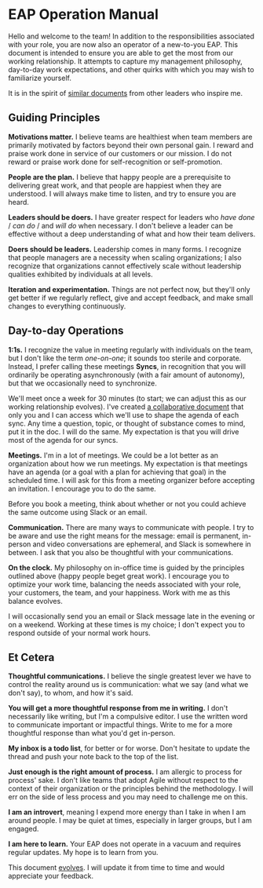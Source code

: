 # EAP Operation Manual

Hello and welcome to the team! In addition to the responsibilities associated
with your role, you are now also an operator of a new-to-you EAP. This document
is intended to ensure you are able to get the most from our working relationship.
It attempts to capture my management philosophy, day-to-day work expectations,
and other quirks with which you may wish to familiarize yourself.

It is in the spirit of [similar documents](http://randsinrepose.com/archives/how-to-rands/)
from other leaders who inspire me.

## Guiding Principles
__Motivations matter.__ I believe teams are healthiest when team members are
primarily motivated by factors beyond their own personal gain. I reward and
praise work done in service of our customers or our mission. I do not reward or
praise work done for self-recognition or self-promotion.

__People are the plan.__ I believe that happy people are a prerequisite to
delivering great work, and that people are happiest when they are understood. I
will always make time to listen, and try to ensure you are heard.

__Leaders should be doers.__ I have greater respect for leaders who _have done_
/ _can do_ / and _will do_ when necessary. I don't believe a leader can be
effective without a deep understanding of what and how their team delivers.

__Doers should be leaders.__ Leadership comes in many forms. I recognize that
people managers are a necessity when scaling organizations; I also recognize
that organizations cannot effectively scale without leadership qualities
exhibited by individuals at all levels.

__Iteration and experimentation.__ Things are not perfect now, but they'll only
get better if we regularly reflect, give and accept feedback, and make small
changes to everything continuously.


## Day-to-day Operations
__1:1s.__ I recognize the value in meeting regularly with individuals on the
team, but I don't like the term _one-on-one_; it sounds too sterile and
corporate. Instead, I prefer calling these meetings __Syncs__, in recognition
that you will ordinarily be operating asynchronously (with a fair amount of
autonomy), but that we occasionally need to synchronize.

We'll meet once a week for 30 minutes (to start; we can adjust this as our
working relationship evolves). I've created [a collaborative document](#) that
only you and I can access which we'll use to shape the agenda of each sync. Any
time a question, topic, or thought of substance comes to mind, put it in the doc.
I will do the same. My expectation is that you will drive most of the agenda for
our syncs.

__Meetings.__ I'm in a lot of meetings. We could be a lot better as an
organization about how we run meetings. My expectation is that meetings have an
agenda (or a goal with a plan for achieving that goal) in the scheduled time. I
will ask for this from a meeting organizer before accepting an invitation. I
encourage you to do the same.

Before you book a meeting, think about whether or not you could achieve the same
outcome using Slack or an email. 

__Communication.__ There are many ways to communicate with people. I try to be
aware and use the right means for the message: email is permanent, in-person and
video conversations are ephemeral, and Slack is somewhere in between. I ask that
you also be thoughtful with your communications.

__On the clock.__ My philosophy on in-office time is guided by the principles
outlined above (happy people beget great work). I encourage you to optimize your
work time, balancing the needs associated with your role, your customers, the
team, and your happiness. Work with me as this balance evolves.

I will occasionally send you an email or Slack message late in the evening or on
a weekend. Working at these times is my choice; I don't expect you to respond
outside of your normal work hours.


## Et Cetera
__Thoughtful communications.__ I believe the single greatest lever we have to
control the reality around us is communication: what we say (and what we don't
say), to whom, and how it's said.

__You will get a more thoughtful response from me in writing.__ I don't
necessarily like writing, but I'm a compulsive editor. I use the written word to
communicate important or impactful things. Write to me for a more thoughtful
response than what you'd get in-person.

__My inbox is a todo list__, for better or for worse. Don't hesitate to update 
the thread and push your note back to the top of the list.

__Just enough is the right amount of process.__ I am allergic to process for
process' sake. I don't like teams that adopt Agile without respect to the
context of their organization or the principles behind the methodology. I will
err on the side of less process and you may need to challenge me on this.

__I am an introvert__, meaning I expend more energy than I take in when I am
around people. I may be quiet at times, especially in larger groups, but I am
engaged.

__I am here to learn.__ Your EAP does not operate in a vacuum and requires
regular updates. My hope is to learn from you.

This document [evolves](https://github.com/iamEAP/how-to-eap). I will update it
from time to time and would appreciate your feedback.
